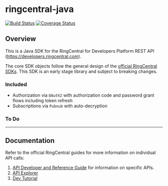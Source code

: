 # ringcentral-java
[![Build Status](https://travis-ci.org/vyshakhbabji/ringcentral-java.svg?branch=master)](https://travis-ci.org/vyshakhbabji/ringcentral-java)
[![Coverage Status](https://coveralls.io/repos/vyshakhbabji/ringcentral-java/badge.svg?branch=master&service=github)](https://coveralls.io/github/vyshakhbabji/ringcentral-java?branch=master)


## Overview

This is a Java SDK for the RingCentral for Developers Platform REST API (https://developers.ringcentral.com).

The core SDK objects follow the general design of the [official RingCentral SDKs](https://github.com/ringcentral). 
This SDK is an early stage library and subject to breaking changes.

### Included

* Authorization via `OAuth2` with authorization code and password grant flows including token refresh
* Subscriptions via `Pubnub` with auto-decryption

### To Do

---

## Documentation

Refer to the official RingCentral guides for
more information on individual API calls:

1. [API Developer and Reference Guide](https://developers.ringcentral.com/api-docs/latest/index.html) for information on specific APIs.
1. [API Explorer](http://ringcentral.github.io/api-explorer/)
1. [Dev Tutorial](http://ringcentral.github.io/tutorial/)


